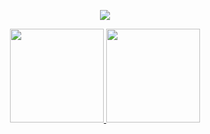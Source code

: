 <p align="center">
  <a href="https://github.com/xeyay">
    <img src="https://discord.c99.nl/widget/theme-1/369958674527158293.png"/>
     </a>
  </div>
<div align="center">
  <a href="https://github.com/xeyay">
    <img height="150em" src="https://github-readme-stats.vercel.app/api?username=xeyay&count_private=true&include_all_commits=true&show_icons=true&theme=dark&hide_border=false&show_owner=true"/>
    <img height="150em" src="https://github-readme-stats.vercel.app/api/top-langs/?username=xeyay&theme=dark&hide_border=false&&layout=compact"/>
  </a>




